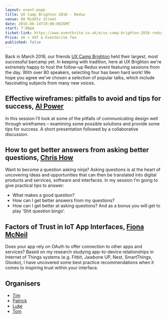 ```yaml
---
layout: event-page  
title: UX Camp Brighton 2016 - Redux
venue: 68 Middle Street
date: 2016-06-14T19:00:00ZGMT
start: 7:00pm
ticket-link: https://www.eventbrite.co.uk/e/ux-camp-brighton-2016-redux-tickets-23901911260
Price: £6 + VAT & Eventbrite fee
published: false
---
```


Back in March 2016, our friends [UX Camp Brighton](http://www.uxcampbrighton.org/) held their largest, most successful barcamp yet. In keeping with tradition, here at UX Brighton we're extremely happy to host the follow-up Redux event featuring sessions from the day. With over 80 speakers, selecting four has been hard work! We hope you agree we've chosen a selection of popular talks, which include fascinating subjects from many new voices.

## Effective wireframes: pitfalls to avoid and tips for success, [Al Power](http://twitter.com/alpower)
In this session I’ll look at some of the pitfalls of communicating design well through wireframes – examining some possible solutions and provide some tips for success. A short presentation followed by a collaborative discussion.

## How to get better answers from asking better questions, [Chris How](http://twitter.com/chrishow)
Want to become a question asking ninja? Asking questions is at the heart of uncovering ideas and opportunities that can then be translated into digital products and services, software and interfaces. In my session I’m going to give practical tips to answer:
* What makes a good question?
* How can I get better answers from my questions?
* How can I get better at asking questions?
And as a bonus you will get to play ‘Shit question bingo’.

## Factors of Trust in IoT App Interfaces, [Fiona McNeil](http://twitter.com/fmacneill)
Does your app rely on OAuth to offer connection to other apps and services? Based on my research studying app-to-device relationships in Internet of Things systems (e.g. Fitbit, Jawbone UP, Nest, SmartThings, Glooko), I have uncovered some best practice recommendations when it comes to inspiring trust within your interface.


## Organisers

- <a href="http://uxbrighton.org.uk/about/#tim">Tim</a>
- <a href="http://uxbrighton.org.uk/about/#patrick">Patrick</a>
- <a href="http://uxbrighton.org.uk/about/#luke">Luke</a>
- <a href="http://uxbrighton.org.uk/about/#tom">Tom</a>
